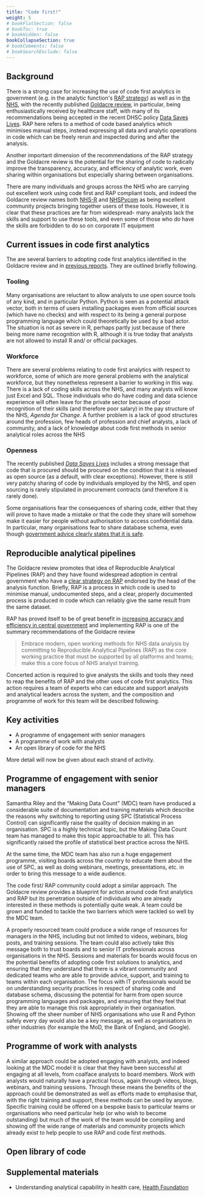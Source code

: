 ```yaml
---
title: "Code first!"
weight: 5
# bookFlatSection: false
# bookToc: true
# bookHidden: false
bookCollapseSection: true
# bookComments: false
# bookSearchExclude: false
---
```


## Background

There is a strong case for increasing the use of code first analytics in government (e.g. in the analytic function's [RAP strategy](https://analysisfunction.civilservice.gov.uk/policy-store/reproducible-analytical-pipelines-strategy/)) as well as in [the NHS](https://journals.sagepub.com/doi/full/10.1177/0141076820930666), with the recently published [Goldacre review](https://www.gov.uk/government/publications/better-broader-safer-using-health-data-for-research-and-analysis), in particular, being enthusiastically received by healthcare staff, with many of its recommendations being accepted in the recent DHSC policy [Data Saves Lives](https://www.gov.uk/government/publications/data-saves-lives-reshaping-health-and-social-care-with-data/data-saves-lives-reshaping-health-and-social-care-with-data). RAP here refers to a method of code based analytics which minimises manual steps, instead expressing all data and analytic operations in code which can be freely rerun and inspected during and after the analysis.

Another important dimension of the recommendations of the RAP strategy and the Goldacre review is the potential for the sharing of code to radically improve the transparency, accuracy, and efficiency of analytic work, even sharing within organisations but especially sharing between organisations.

There are many individuals and groups across the NHS who are carrying out excellent work using code first and RAP compliant tools, and indeed the Goldacre review names both [NHS-R](https://nhsrcommunity.com/) and [NHSPycom](https://nhs-pycom.net/) as being excellent community  projects bringing together users of these tools. However, it is clear that these practices are far from widespread- many analysts lack the skills and support to use these tools, and even some of those who do have the skills are forbidden to do so on corporate IT equipment

## Current issues in code first analytics

The are several barriers to adopting code first analytics identified in the Goldacre review and in [previous reports](https://www.health.org.uk/publications/understanding-analytical-capability-in-health-care). They are outlined briefly following.

### Tooling

Many organisations are reluctant to allow analysts to use open source tools of any kind, and in particular Python. Python is seen as a potential attack vector, both in terms of users installing packages even from official sources (which have no checks) and with respect to its being a general purpose programming language which could theoretically be used by a bad actor. The situation is not as severe in R, perhaps partly just because of there being more name recognition with R, although it is true today that analysts are not allowed to install R and/ or official packages.

### Workforce

There are several problems relating to code first analytics with respect to workforce, some of which are more general problems with the analytical workforce, but they nonetheless represent a barrier to working in this way. There is a lack of coding skills across the NHS, and many analysts will know just Excel and SQL. Those individuals who do have coding and data science experience will often leave for the private sector because of poor recognition of their skills (and therefore poor salary) in the pay structure of the NHS, *Agenda for Change*. A further problem is a lack of good structures around the profession, few heads of profession and chief analysts, a lack of community, and a lack of knowledge about code first methods in senior analytical roles across the NHS

### Openness

The recently published [*Data Saves Lives*](https://www.gov.uk/government/publications/data-saves-lives-reshaping-health-and-social-care-with-data/data-saves-lives-reshaping-health-and-social-care-with-data#working-with-partners-to-develop-innovations-that-improve-health-and-care) includes a strong message that code that is procured should be procured on the condition that it is released as open source (as a default, with clear exceptions). However, there is still very patchy sharing of code by individuals employed by the NHS, and open sourcing is rarely stipulated in procurement contracts (and therefore it is rarely done).

Some organisations fear the consequences of sharing code, either that they will prove to have made a mistake or that the code they share will somehow make it easier for people without authorisation to access confidential data. In particular, many organisations fear to share database schema, even though [government advice clearly states that it is safe](https://www.gov.uk/government/publications/open-source-guidance/when-code-should-be-open-or-closed).

## Reproducible analytical pipelines

The Goldacre review promotes that idea of Reproducible Analytical Pipelines (RAP) and they have found widespread adoption in central government who have a [clear strategy on RAP](https://analysisfunction.civilservice.gov.uk/policy-store/reproducible-analytical-pipelines-strategy/) endorsed by the head of the analysis function. Briefly, RAP is a process in which code is used to minimise manual, undocumented steps, and a clear, properly documented process is produced in code which can reliably give the same result from the same dataset.

RAP has proved itself to be of great benefit in [increasing accuracy and efficiency in central government](https://analysisfunction.civilservice.gov.uk/support/reproducible-analytical-pipelines/rap-case-studies/) and implementing RAP is one of the summary recommendations of the Goldacre review

> Embrace modern, open working methods for NHS data analysis by committing to Reproducible Analytical Pipelines (RAP) as the core working practice that must be supported by all platforms and teams; make this a core focus of NHS analyst training.

Concerted action is required to give analysts the skills and tools they need to reap the benefits of RAP and the other uses of code first analytics. This action requires a team of experts who can educate and support analysts and analytical leaders across the system, and the composition and programme of work for this team will be described following.

## Key activities

* A programme of engagement with senior managers
* A programme of work with analysts
* An open library of code for the NHS

More detail will now be given about each strand of activity.

## Programme of engagement with senior managers

Samantha Riley and the “Making Data Count” (MDC) team have produced a considerable suite of documentation and training materials which describe the reasons why switching to reporting using SPC (Statistical Process Control) can significantly raise the quality of decision making in an organisation. SPC is a highly technical topic, but the Making Data Count team has managed to make this topic approachable to all. This has significantly raised  the profile of statistical best practice across the NHS.

At the same time, the MDC team has also run a huge engagement programme, visiting boards across the country to educate them about the use of SPC, as well as doing webinars, meetings, presentations, etc. in order to bring this message to a wide audience. 

The code first/ RAP community could adopt a similar approach. The Goldacre review provides a blueprint for action around code first analytics and RAP but its penetration outside of individuals who are already interested in these methods is potentially quite weak. A team could be grown and funded to tackle the two barriers which were tackled so well by the MDC team. 
 
A properly resourced team could produce a wide range of resources for managers in the NHS, including but not limited to videos, webinars, blog posts, and training sessions. The team could also actively take this message both to trust boards and to senior IT professionals across organisations in the NHS. Sessions and materials for boards would focus on the potential benefits of adopting code first solutions to analytics, and ensuring that they understand that there is a vibrant community and dedicated teams who are able to provide advice, support, and training to teams within each organisation. The focus with IT professionals would be on understanding security practices in respect of sharing code and database schema, discussing the potential for harm from open source programming languages and packages, and ensuring that they feel that they are able to manage this risk appropriately in their organisation. Showing off the sheer number of NHS organisations who use R and Python safely every day would also be a key message, as well as organisations in other industries (for example the MoD, the Bank of England, and Google). 

## Programme of work with analysts

A similar approach could be adopted engaging with analysts, and indeed looking at the MDC model it is clear that they have been successful at engaging at all levels, from coalface analysts to board members. Work with analysts would naturally have a practical focus, again through videos, blogs, webinars, and training sessions. Through these means the benefits of the approach could be demonstrated as well as efforts made to emphasise that, with the right training and support, these methods can be used by anyone. Specific training could be offered on a bespoke basis to particular teams or organisations who need particular help (or who wish to become outstanding) but much of the work of the team would be compiling and showing off the wide range of materials and community projects which already exist to help people to use RAP and code first methods.

## Open library of code

## Supplemental materials

* Understanding analytical capability in health care, [Health Foundation](https://www.health.org.uk/publications/understanding-analytical-capability-in-health-care)